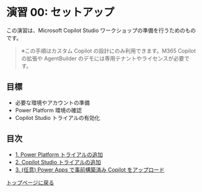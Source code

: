 # 演習 00: セットアップ

この演習は、Microsoft Copilot Studio ワークショップの準備を行うためのものです。

> ※この手順はカスタム Copilot の設計にのみ利用できます。M365 Copilot の拡張や AgentBuilder のデモには専用テナントやライセンスが必要です。

## 目標
- 必要な環境やアカウントの準備
- Power Platform 環境の確認
- Copilot Studio トライアルの有効化

## 目次
- [1. Power Platform トライアルの追加](./0001.ja.md)
- [2. Copilot Studio トライアルの追加](./0002.ja.md)
- [3. (任意) Power Apps で事前構築済み Copilot をアップロード](./0003.ja.md)

[トップページに戻る](../../README.ja.md)
